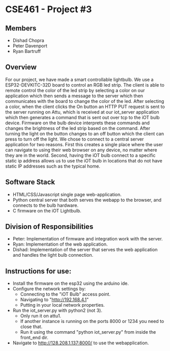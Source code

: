 # CSE461 - Project #3
## Members
- Dishad Chopra
- Peter Davenport
- Ryan Bartruff

## Overview
For our project, we have made a smart controllable lightbulb. We use a ESP32-DEVKITC-32D board to control an RGB led strip. The client is able to remote control the color of the led strip by selecting a color on our application which then sends a message to the server which then communicates with the board to change the color of the led.
After selecting a color, when the client clicks the On button an HTTP PUT request is sent to the server running on Attu, which is received at our iot_server application which then generates a command that is sent out over tcp to the iOT bulb device. Firmware on the bulb device interprets these commands and changes the brightness of the led strip based on the command. After turning the light on the button changes to an off button which the client can press to turn off the light.
We chose to connect to a central server application for two reasons. First this creates a single place where the user can navigate to using their web browser on any device, no matter where they are in the world. Second, having the iOT bulb connect to a specific static ip address allows us to use the iOT bulb in locations that do not have static IP addresses such as the typical home.

## Software Stack
- HTML/CSS/Javascript single page web-application.
- Python central server that both serves the webapp to the browser, and connects to the bulb hardware.
- C firmware on the iOT Lightbulb.

## Division of Responsibilities
- Peter: Implementation of firmware and integration work with the server.
- Ryan: Implementation of the web application.
- Dishad: Implementation of the server that serves the web application and handles the light bulb connection.

## Instructions for use:
- Install the firmware on the esp32 using the arduino ide.
- Configure the network settings by:
    - Connecting to the "iOT Bulb" access point.
    - Navigating to "http://192.168.4.1"
    - Putting in your local network properties.
- Run the iot_server.py with python2 (not 3).
    - Only run it on attu1.
    - If another instance is running on the ports 8000 or 1234 you need to close that.
    - Run it using the command "python iot_server.py" from inside the front_end dir.
- Navigate to http://128.208.1.137:8000/ to use the webapplication.
